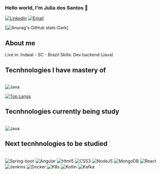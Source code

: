 ### Hello world, I'm Julia dos Santos 👋


[![LinkedIn](https://img.shields.io/badge/LinkedIn-0077B5?style=for-the-badge&logo=linkedin&logoColor=white)](https://www.linkedin.com/in/julia-dos-santos-a7a525234/)
[![Email](https://img.shields.io/badge/Gmail-D14836?style=for-the-badge&logo=gmail&logoColor=white)](santos.ju1995@gmail.com)

[![Anurag's GitHub stats-Dark](https://github-readme-stats.vercel.app/api?username=JuliaDosSantos&show_icons=true&theme=dark#gh-dark-mode-only)]

## About me
Live in: Indaial - SC - Brazil
Skills: Dev backend (Java)

## Tecnhnologies I have mastery of

<div style="display: inline-block"> <br/>
  <img align="center" alt="Java" src="https://img.shields.io/badge/Java-ED8B00?style=for-the-badge&logo=java&logoColor=white"</img>
</div><br/>


[![Top Langs](https://github-readme-stats.vercel.app/api/top-langs/?username=JuliaDosSantos&hide=pascal&layout=compact&theme=tokyonight)](https://github.com/JuliaDosSantos/github-readme-stats)

## Tecnhnologies currently being study 

<div style="display: inline-block"> <br/>
   <img align="center" alt="Java" src="https://img.shields.io/badge/Java-ED8B00?style=for-the-badge&logo=java&logoColor=white"</img> 
</div><br/>

## Next tecnhnologies to be studied

<div style="display: inline-block"> <br/>
  <img align="center" alt="Spring-boot" src="https://img.shields.io/badge/Spring-6DB33F?style=for-the-badge&logo=spring&logoColor=white"</img> 
  <img align="center" alt="Angular" src="https://img.shields.io/badge/Angular-DD0031?style=for-the-badge&logo=angular&logoColor=white"</img> 
  <img align="center" alt="Html5" src="https://img.shields.io/badge/HTML5-E34F26?style=for-the-badge&logo=html5&logoColor=white"</img>  
  <img align="center" alt="CSS3" src="https://img.shields.io/badge/CSS3-1572B6?style=for-the-badge&logo=css3&logoColor=white"</img>  
  <img align="center" alt="NodeJS" src="https://img.shields.io/badge/Node.js-43853D?style=for-the-badge&logo=node.js&logoColor=white"</img>
  <img align="center" alt="MongoDB" src="https://img.shields.io/badge/MongoDB-4EA94B?style=for-the-badge&logo=mongodb&logoColor=white"</img> 
  <img align="center" alt="React" src="https://img.shields.io/badge/React-20232A?style=for-the-badge&logo=react&logoColor=61DAFB"</img>  
  <img align="center" alt="Jenkins" src="https://img.shields.io/badge/Jenkins-D24939?style=for-the-badge&logo=Jenkins&logoColor=white"</img>  
  <img align="center" alt="Docker" src="https://img.shields.io/badge/Docker-2CA5E0?style=for-the-badge&logo=docker&logoColor=white"</img>  
  <img align="center" alt="K8s" src="https://img.shields.io/badge/kubernetes-326ce5.svg?&style=for-the-badge&logo=kubernetes&logoColor=white"</img>
  <img align="center" alt="Kotlin" src="https://img.shields.io/badge/Kotlin-0095D5?&style=for-the-badge&logo=kotlin&logoColor=whit"</img> 
  <img align="center" alt="Kafka" src="https://img.shields.io/badge/Apache-CA2136?style=for-the-badge&logo=apache&logoColor=white"</img> 
</div><br/>

<!--
**JuliaDosSantos/JuliaDosSantos** is a ✨ _special_ ✨ repository because its `README.md` (this file) appears on your GitHub profile.

-->
